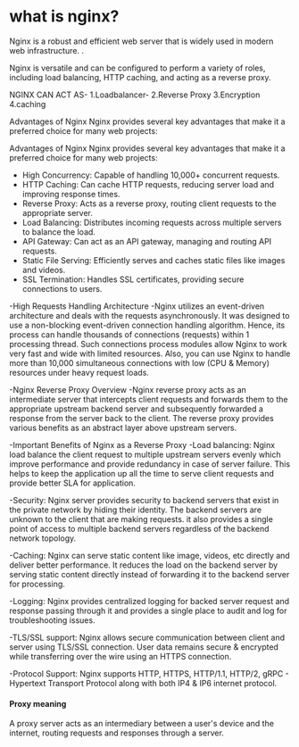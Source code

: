 # what is nginx?

Nginx is a robust and efficient web server that is widely used in modern web infrastructure. .

Nginx is versatile and can be configured to perform a variety of roles, including load balancing, HTTP caching, and acting as a reverse proxy. 


NGINX CAN ACT AS-
1.Loadbalancer-
2.Reverse Proxy
3.Encryption
4.caching


Advantages of Nginx
Nginx provides several key advantages that make it a preferred choice for many web projects:

Advantages of Nginx
Nginx provides several key advantages that make it a preferred choice for many web projects:

- High Concurrency: Capable of handling 10,000+ concurrent requests.
- HTTP Caching: Can cache HTTP requests, reducing server load and improving response times.
- Reverse Proxy: Acts as a reverse proxy, routing client requests to the appropriate server.
- Load Balancing: Distributes incoming requests across multiple servers to balance the load.
- API Gateway: Can act as an API gateway, managing and routing API requests.
- Static File Serving: Efficiently serves and caches static files like images and videos.
- SSL Termination: Handles SSL certificates, providing secure connections to users.

-High Requests Handling Architecture
    -Nginx utilizes an event-driven architecture and deals with the requests asynchronously. It was designed to use a non-blocking event-driven connection handling algorithm. Hence, its process can handle thousands of connections (requests) within 1 processing thread. Such connections process modules allow Nginx to work very fast and wide with limited resources. Also, you can use Nginx to handle more than 10,000 simultaneous connections with low (CPU & Memory) resources under heavy request loads.

-Nginx Reverse Proxy Overview
    -Nginx reverse proxy acts as an intermediate server that intercepts client requests and forwards them to the appropriate upstream backend server and subsequently forwarded a response from the server back to the client. The reverse proxy provides various benefits as an abstract layer above upstream servers.

-Important Benefits of Nginx as a Reverse Proxy
    -Load balancing: Nginx load balance the client request to multiple upstream servers evenly which improve performance and provide redundancy in case of server failure. This helps to keep the application up all the time to serve client requests and provide better SLA for application.

-Security: Nginx server provides security to backend servers that exist in the private network by hiding their identity. The backend servers are unknown to the client that are making requests. it also provides a single point of access to multiple backend servers regardless of the backend network topology.

-Caching: Nginx can serve static content like image, videos, etc directly and deliver better performance. It reduces the load on the backend server by serving static content directly instead of forwarding it to the backend server for processing.

-Logging: Nginx provides centralized logging for backed server request and response passing through it and provides a single place to audit and log for troubleshooting issues.

-TLS/SSL support: Nginx allows secure communication between client and server using TLS/SSL connection. User data remains secure & encrypted while transferring over the wire using an HTTPS connection.

-Protocol Support: Nginx supports HTTP, HTTPS, HTTP/1.1, HTTP/2, gRPC - Hypertext Transport Protocol along with both IP4 & IP6 internet protocol.

#### Proxy meaning

A proxy server acts as an intermediary between a user's device and the internet, routing requests and responses through a server.


